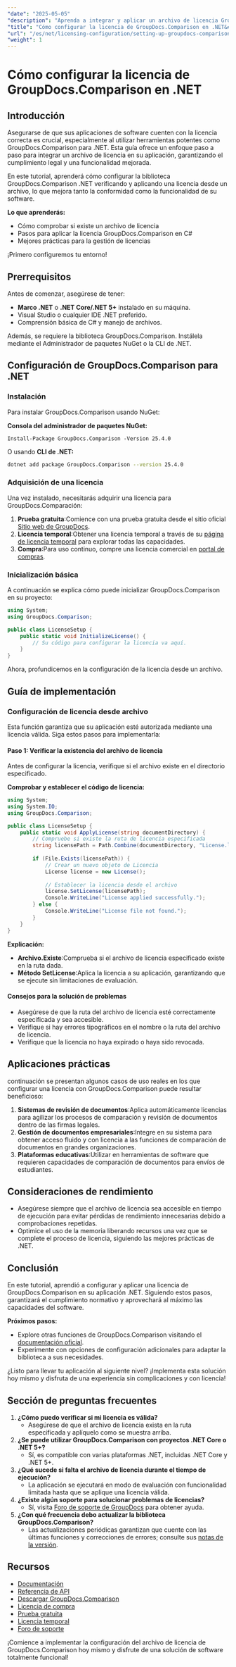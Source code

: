 ```yaml
---
"date": "2025-05-05"
"description": "Aprenda a integrar y aplicar un archivo de licencia GroupDocs.Comparison en sus aplicaciones .NET para lograr una funcionalidad y un cumplimiento perfectos del software."
"title": "Cómo configurar la licencia de GroupDocs.Comparison en .NET&#58; guía paso a paso"
"url": "/es/net/licensing-configuration/setting-up-groupdocs-comparison-license-net/"
"weight": 1
---
```


# Cómo configurar la licencia de GroupDocs.Comparison en .NET

## Introducción

Asegurarse de que sus aplicaciones de software cuenten con la licencia correcta es crucial, especialmente al utilizar herramientas potentes como GroupDocs.Comparison para .NET. Esta guía ofrece un enfoque paso a paso para integrar un archivo de licencia en su aplicación, garantizando el cumplimiento legal y una funcionalidad mejorada.

En este tutorial, aprenderá cómo configurar la biblioteca GroupDocs.Comparison .NET verificando y aplicando una licencia desde un archivo, lo que mejora tanto la conformidad como la funcionalidad de su software.

**Lo que aprenderás:**
- Cómo comprobar si existe un archivo de licencia
- Pasos para aplicar la licencia GroupDocs.Comparison en C#
- Mejores prácticas para la gestión de licencias

¡Primero configuremos tu entorno!

## Prerrequisitos

Antes de comenzar, asegúrese de tener:
- **Marco .NET** o **.NET Core/.NET 5+** instalado en su máquina.
- Visual Studio o cualquier IDE .NET preferido.
- Comprensión básica de C# y manejo de archivos.

Además, se requiere la biblioteca GroupDocs.Comparison. Instálela mediante el Administrador de paquetes NuGet o la CLI de .NET.

## Configuración de GroupDocs.Comparison para .NET

### Instalación

Para instalar GroupDocs.Comparison usando NuGet:

**Consola del administrador de paquetes NuGet:**
```shell
Install-Package GroupDocs.Comparison -Version 25.4.0
```
O usando **CLI de .NET:**
```bash
dotnet add package GroupDocs.Comparison --version 25.4.0
```

### Adquisición de una licencia

Una vez instalado, necesitarás adquirir una licencia para GroupDocs.Comparación:
1. **Prueba gratuita**:Comience con una prueba gratuita desde el sitio oficial [Sitio web de GroupDocs](https://releases.groupdocs.com/comparison/net/).
2. **Licencia temporal**:Obtener una licencia temporal a través de su [página de licencia temporal](https://purchase.groupdocs.com/temporary-license/) para explorar todas las capacidades.
3. **Compra**:Para uso continuo, compre una licencia comercial en [portal de compras](https://purchase.groupdocs.com/buy).

### Inicialización básica

A continuación se explica cómo puede inicializar GroupDocs.Comparison en su proyecto:

```csharp
using System;
using GroupDocs.Comparison;

public class LicenseSetup {
    public static void InitializeLicense() {
        // Su código para configurar la licencia va aquí.
    }
}
```

Ahora, profundicemos en la configuración de la licencia desde un archivo.

## Guía de implementación

### Configuración de licencia desde archivo

Esta función garantiza que su aplicación esté autorizada mediante una licencia válida. Siga estos pasos para implementarla:

#### Paso 1: Verificar la existencia del archivo de licencia

Antes de configurar la licencia, verifique si el archivo existe en el directorio especificado.

**Comprobar y establecer el código de licencia:**
```csharp
using System;
using System.IO;
using GroupDocs.Comparison;

public class LicenseSetup {
    public static void ApplyLicense(string documentDirectory) {
        // Compruebe si existe la ruta de licencia especificada
        string licensePath = Path.Combine(documentDirectory, "License.lic");
        
        if (File.Exists(licensePath)) {
            // Crear un nuevo objeto de Licencia
            License license = new License();
            
            // Establecer la licencia desde el archivo
            license.SetLicense(licensePath);
            Console.WriteLine("License applied successfully.");
        } else {
            Console.WriteLine("License file not found.");
        }
    }
}
```

**Explicación:**
- **Archivo.Existe**:Comprueba si el archivo de licencia especificado existe en la ruta dada.
- **Método SetLicense**:Aplica la licencia a su aplicación, garantizando que se ejecute sin limitaciones de evaluación.

#### Consejos para la solución de problemas

- Asegúrese de que la ruta del archivo de licencia esté correctamente especificada y sea accesible.
- Verifique si hay errores tipográficos en el nombre o la ruta del archivo de licencia.
- Verifique que la licencia no haya expirado o haya sido revocada.

## Aplicaciones prácticas

continuación se presentan algunos casos de uso reales en los que configurar una licencia con GroupDocs.Comparison puede resultar beneficioso:
1. **Sistemas de revisión de documentos**:Aplica automáticamente licencias para agilizar los procesos de comparación y revisión de documentos dentro de las firmas legales.
2. **Gestión de documentos empresariales**:Integre en su sistema para obtener acceso fluido y con licencia a las funciones de comparación de documentos en grandes organizaciones.
3. **Plataformas educativas**:Utilizar en herramientas de software que requieren capacidades de comparación de documentos para envíos de estudiantes.

## Consideraciones de rendimiento

- Asegúrese siempre que el archivo de licencia sea accesible en tiempo de ejecución para evitar pérdidas de rendimiento innecesarias debido a comprobaciones repetidas.
- Optimice el uso de la memoria liberando recursos una vez que se complete el proceso de licencia, siguiendo las mejores prácticas de .NET.

## Conclusión

En este tutorial, aprendió a configurar y aplicar una licencia de GroupDocs.Comparison en su aplicación .NET. Siguiendo estos pasos, garantizará el cumplimiento normativo y aprovechará al máximo las capacidades del software. 

**Próximos pasos:**
- Explore otras funciones de GroupDocs.Comparison visitando el [documentación oficial](https://docs.groupdocs.com/comparison/net/).
- Experimente con opciones de configuración adicionales para adaptar la biblioteca a sus necesidades.

¿Listo para llevar tu aplicación al siguiente nivel? ¡Implementa esta solución hoy mismo y disfruta de una experiencia sin complicaciones y con licencia!

## Sección de preguntas frecuentes

1. **¿Cómo puedo verificar si mi licencia es válida?**
   - Asegúrese de que el archivo de licencia exista en la ruta especificada y aplíquelo como se muestra arriba.
2. **¿Se puede utilizar GroupDocs.Comparison con proyectos .NET Core o .NET 5+?**
   - Sí, es compatible con varias plataformas .NET, incluidas .NET Core y .NET 5+.
3. **¿Qué sucede si falta el archivo de licencia durante el tiempo de ejecución?**
   - La aplicación se ejecutará en modo de evaluación con funcionalidad limitada hasta que se aplique una licencia válida.
4. **¿Existe algún soporte para solucionar problemas de licencias?**
   - Sí, visita [Foro de soporte de GroupDocs](https://forum.groupdocs.com/c/comparison/) para obtener ayuda.
5. **¿Con qué frecuencia debo actualizar la biblioteca GroupDocs.Comparison?**
   - Las actualizaciones periódicas garantizan que cuente con las últimas funciones y correcciones de errores; consulte sus [notas de la versión](https://releases.groupdocs.com/comparison/net/).

## Recursos
- [Documentación](https://docs.groupdocs.com/comparison/net/)
- [Referencia de API](https://reference.groupdocs.com/comparison/net/)
- [Descargar GroupDocs.Comparison](https://releases.groupdocs.com/comparison/net/)
- [Licencia de compra](https://purchase.groupdocs.com/buy)
- [Prueba gratuita](https://releases.groupdocs.com/comparison/net/)
- [Licencia temporal](https://purchase.groupdocs.com/temporary-license/)
- [Foro de soporte](https://forum.groupdocs.com/c/comparison/)

¡Comience a implementar la configuración del archivo de licencia de GroupDocs.Comparison hoy mismo y disfrute de una solución de software totalmente funcional!
